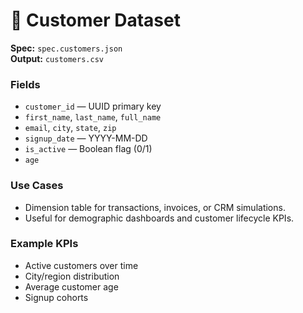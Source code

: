 # 👥 Customer Dataset

**Spec:** `spec.customers.json`  
**Output:** `customers.csv`  

### Fields
- `customer_id` — UUID primary key  
- `first_name`, `last_name`, `full_name`  
- `email`, `city`, `state`, `zip`  
- `signup_date` — YYYY-MM-DD  
- `is_active` — Boolean flag (0/1)  
- `age`  

### Use Cases
- Dimension table for transactions, invoices, or CRM simulations.  
- Useful for demographic dashboards and customer lifecycle KPIs.

### Example KPIs
- Active customers over time  
- City/region distribution  
- Average customer age  
- Signup cohorts
